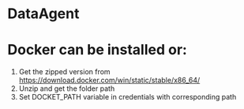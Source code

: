 # DataAgent

# Docker can be installed or:
1. Get the zipped version from https://download.docker.com/win/static/stable/x86_64/
2. Unzip and get the folder path
3. Set DOCKET_PATH variable in credentials with corresponding path